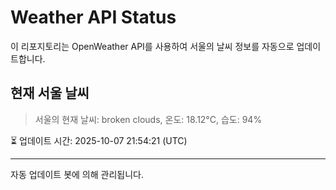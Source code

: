
# Weather API Status

이 리포지토리는 OpenWeather API를 사용하여 서울의 날씨 정보를 자동으로 업데이트합니다.

## 현재 서울 날씨
> 서울의 현재 날씨: broken clouds, 온도: 18.12°C, 습도: 94%

⏳ 업데이트 시간: 2025-10-07 21:54:21 (UTC)

---
자동 업데이트 봇에 의해 관리됩니다.
